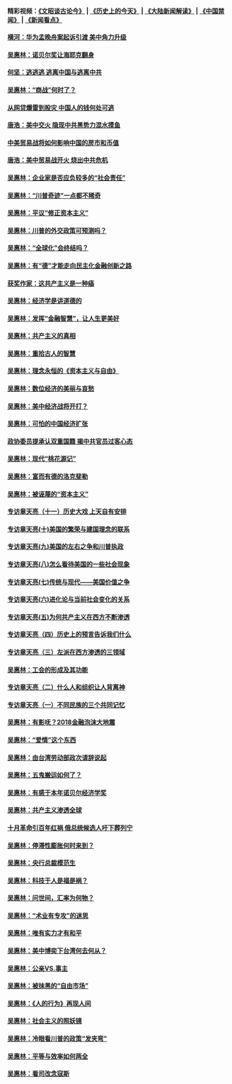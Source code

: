 #### 精彩视频：[《文昭谈古论今》](http://45.76.195.252/wenzhao) | [《历史上的今天》](http://45.76.195.252/today-in-history) | [《大陆新闻解读》](http://45.76.195.252/ntdtv-comedy) | [《中国禁闻》](http://45.76.195.252/ntdtv-news) | [《新闻看点》](http://45.76.195.252/news-insight) 

 #### [横河：华为孟晚舟案起诉引渡 美中角力升级](../pages/nsc423/n11027230.md?t=02121531) 

#### [吴惠林：诺贝尔奖让海耶克翻身](../pages/nsc423/n10890049.md?t=02121531) 

#### [何坚：逃逃逃 逃离中国与逃离中共](../pages/nsc423/n10592891.md?t=02121531) 

#### [吴惠林：“商战”何时了？](../pages/nsc423/n10573558.md?t=02121531) 

#### [从网贷爆雷到股灾 中国人的钱何处可逃](../pages/nsc423/n10572800.md?t=02121531) 

#### [唐浩：美中交火 隐现中共黑势力混水摸鱼](../pages/nsc423/n10544040.md?t=02121531) 

#### [中美贸易战将如何影响中国的房市和币值](../pages/nsc423/n10543697.md?t=02121531) 

#### [唐浩：美中贸易战开火 烧出中共危机](../pages/nsc423/n10540126.md?t=02121531) 

#### [吴惠林：企业家是否应负较多的“社会责任”](../pages/nsc423/n10535022.md?t=02121531) 

#### [吴惠林：“川普奇迹”一点都不稀奇](../pages/nsc423/n10512808.md?t=02121531) 

#### [吴惠林：平议“修正资本主义”](../pages/nsc423/n10495724.md?t=02121531) 

#### [吴惠林：川普的外交政策可预测吗？](../pages/nsc423/n10462387.md?t=02121531) 

#### [吴惠林：“全球化”会终结吗？](../pages/nsc423/n10452838.md?t=02121531) 

#### [吴惠林：有“德”才能走向民主化金融创新之路](../pages/nsc423/n10432292.md?t=02121531) 

#### [获奖作家：这共产主义是一种癌](../pages/nsc423/n10431541.md?t=02121531) 

#### [吴惠林：经济学是讲道德的](../pages/nsc423/n10398014.md?t=02121531) 

#### [吴惠林：发挥“金融智慧”，让人生更美好](../pages/nsc423/n10375019.md?t=02121531) 

#### [吴惠林：共产主义的真相](../pages/nsc423/n10351394.md?t=02121531) 

#### [吴惠林：重拾古人的智慧](../pages/nsc423/n10337691.md?t=02121531) 

#### [吴惠林：理念永恒的《资本主义与自由》](../pages/nsc423/n10316274.md?t=02121531) 

#### [吴惠林：数位经济的美丽与哀愁](../pages/nsc423/n10292946.md?t=02121531) 

#### [吴惠林：美中经济战将开打？](../pages/nsc423/n10258825.md?t=02121531) 

#### [吴惠林：可怕的中国经济扩张](../pages/nsc423/n10219147.md?t=02121531) 

#### [政协委员提承认双重国籍 揭中共官员过客心态](../pages/nsc423/n10208809.md?t=02121531) 

#### [吴惠林：现代“桃花源记”](../pages/nsc423/n10185234.md?t=02121531) 

#### [吴惠林：富而有德的洛克斐勒](../pages/nsc423/n10142264.md?t=02121531) 

#### [吴惠林：被诬蔑的“资本主义”](../pages/nsc423/n10124816.md?t=02121531) 

#### [专访章天亮（十一）历史大戏 上天自有安排](../pages/nsc423/n10094905.md?t=02121531) 

#### [专访章天亮(十)美国的繁荣与建国理念的联系](../pages/nsc423/n10094899.md?t=02121531) 

#### [专访章天亮(九)美国的左右之争和川普执政](../pages/nsc423/n10094889.md?t=02121531) 

#### [专访章天亮(八)怎么看待美国的一些社会现象](../pages/nsc423/n10094857.md?t=02121531) 

#### [专访章天亮(七)传统与现代——美国价值之争](../pages/nsc423/n10093140.md?t=02121531) 

#### [专访章天亮(六)进化论与当前社会变化的关系](../pages/nsc423/n10092036.md?t=02121531) 

#### [专访章天亮(五)为何共产主义在西方不断渗透](../pages/nsc423/n10083620.md?t=02121531) 

#### [专访章天亮（四）历史上的预言告诉我们什么](../pages/nsc423/n10083606.md?t=02121531) 

#### [专访章天亮（三）左派在西方渗透的三领域](../pages/nsc423/n10081115.md?t=02121531) 

#### [吴惠林：工会的形成及其功能](../pages/nsc423/n10080633.md?t=02121531) 

#### [专访章天亮（二）什么人和组织让人背离神](../pages/nsc423/n10076637.md?t=02121531) 

#### [专访章天亮（一）不同民族的三个共同记忆](../pages/nsc423/n10074188.md?t=02121531) 

#### [吴惠林：有影呒？2018金融泡沫大地震](../pages/nsc423/n10040534.md?t=02121531) 

#### [吴惠林：“爱情”这个东西](../pages/nsc423/n10019423.md?t=02121531) 

#### [吴惠林：由台湾劳动部政次请辞说起](../pages/nsc423/n9979679.md?t=02121531) 

#### [吴惠林：五鬼搬运如何了？](../pages/nsc423/n9925338.md?t=02121531) 

#### [吴惠林：有感于本年诺贝尔经济学奖](../pages/nsc423/n9871883.md?t=02121531) 

#### [吴惠林：共产主义渗透全球](../pages/nsc423/n9812748.md?t=02121531) 

#### [十月革命引百年红祸 俄总统候选人吁下葬列宁](../pages/nsc423/n9810182.md?t=02121531) 

#### [吴惠林：停滞性膨胀何时来到？](../pages/nsc423/n9764136.md?t=02121531) 

#### [吴惠林：央行总裁模范生](../pages/nsc423/n9728134.md?t=02121531) 

#### [吴惠林：科技于人是福是祸？](../pages/nsc423/n9672982.md?t=02121531) 

#### [吴惠林：问世间，汇率为何物？](../pages/nsc423/n9621788.md?t=02121531) 

#### [吴惠林：“术业有专攻”的迷思](../pages/nsc423/n9580363.md?t=02121531) 

#### [吴惠林：唯有实力才有和平](../pages/nsc423/n9529599.md?t=02121531) 

#### [吴惠林：美中博奕下台湾何去何从？](../pages/nsc423/n9483598.md?t=02121531) 

#### [吴惠林：公亲VS.事主](../pages/nsc423/n9425637.md?t=02121531) 

#### [吴惠林：被抹黑的“自由市场”](../pages/nsc423/n9351545.md?t=02121531) 

#### [吴惠林：《人的行为》再现人间](../pages/nsc423/n9296339.md?t=02121531) 

#### [吴惠林：社会主义的照妖镜](../pages/nsc423/n9243460.md?t=02121531) 

#### [吴惠林：冷眼看川普的政策“发夹弯”](../pages/nsc423/n9120684.md?t=02121531) 

#### [吴惠林：平等与效率如何两全](../pages/nsc423/n9075430.md?t=02121531) 

#### [吴惠林：看司改念寇斯](../pages/nsc423/n9024915.md?t=02121531) 

